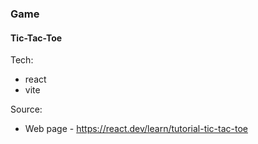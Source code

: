 ### Game

#### Tic-Tac-Toe

Tech:

- react
- vite

Source:

- Web page - <https://react.dev/learn/tutorial-tic-tac-toe>
